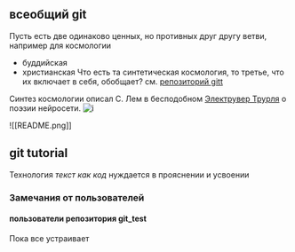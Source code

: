 ## всеобщий git
Пусть есть две одинаково ценных, но противных друг другу ветви, например для космологии
- буддийская
- христианская
Что есть та синтетическая космология, то третье, что их включает в себя, обобщает? см. [репозиторий gitt](git@github.com:mbrzn/gitt.git)

Синтез космологии описал С. Лем в бесподобном [Электрувер Трурля](https://youtu.be/7LDNN5RFpB8?t=6392) о поэзии нейросети. ![i](https://avatars.mds.yandex.net/i?id=6dc8fb9398291c1114c68af8dd7a692f-5235227-images-thumbs&n=13)

![[README.png]]
##  git tutorial

Технология *текст как код* нуждается в прояснении и усвоении

### Замечания от пользователей
#### пользователи репозитория git_test
Пока все устраивает 
